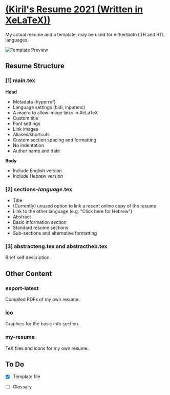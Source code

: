 # [(Kiril's Resume 2021 (Written in XeLaTeX))](https://github.com/kiril-u/kiril-resume-2021)

My actual resume and a template, may be used for either/both LTR and RTL languages.

![Template Preview](https://github.com/kiril-u/kiril-resume-2021/blob/main/ico/template-preview.png?raw=true)

## Resume Structure

### [1] main.tex

**Head**

- Metadata (hyperref)
- Language settings (bidi, inputenc)
- A macro to allow image links in XeLaTeX
- Custom title
- Font settings
- Link images
- Aliases/shortcuts
- Custom section spacing and formatting
- No indentation
- Author name and date

**Body**

- Include English version
- Include Hebrew version

### [2] sections-*language*.tex

- Title
- (Currently) unused option to link a recent online copy of the resume
- Link to the other language (e.g. "Click here for Hebrew")
- Abstract
- Basic information section
- Standard resume sections
- Sub-sections and alternative formatting

### [3] abstracteng.tex and abstractheb.tex

Brief self description.

## Other Content

### export-latest

Compiled PDFs of my own resume.

### ico

Graphics for the basic info section.

### my-resume

TeX files and icons for my own resume.

## To Do

- [X] Template file

- [ ] Glossary
